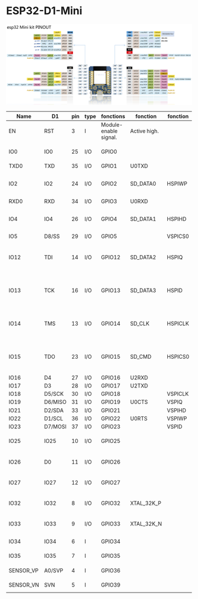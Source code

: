 # ESP32-D1-Mini

![ESP32-DOIT-DEVKIT-V1-36](images/esp32-d1-mini-kit-Pinout.jpg)

Name     |D1     |pin|type|fonctions |fonction|fonction|fonctions
---------|------ |---|----|-------|----------|-------|----------------------------------------------
EN       |RST    | 3 |I   |Module-enable signal.|Active high. | |
IO0      |IO0    |25 |I/O |GPIO0  |          |       |                   ADC2_CH1  TOUCH1  RTC_GPIO11
TXD0     |TXD    |35 |I/O |GPIO1  |U0TXD     |       |                                    
IO2      |IO2    |24 |I/O |GPIO2  |SD_DATA0  |HSPIWP | HS2_DATA0         ADC2_CH2  TOUCH2  RTC_GPIO12
RXD0     |RXD    |34 |I/O |GPIO3  |U0RXD     |       |                                    
IO4      |IO4    |26 |I/O |GPIO4  |SD_DATA1  |HSPIHD | HS2_DATA1         ADC2_CH0  TOUCH0  RTC_GPIO10 
IO5      |D8/SS  |29 |I/O |GPIO5  |          |VSPICS0| HS1_DATA6                          
IO12     |TDI    |14 |I/O |GPIO12 |SD_DATA2  |HSPIQ  | HS2_DATA2   MTDI  ADC2_CH5  TOUCH5  RTC_GPIO15  
IO13     |TCK    |16 |I/O |GPIO13 |SD_DATA3  |HSPID  | HS2_DATA3   MTCK  ADC2_CH4  TOUCH4  RTC_GPIO14  
IO14     |TMS    |13 |I/O |GPIO14 |SD_CLK    |HSPICLK| HS2_CLK     MTMS  ADC2_CH6  TOUCH6  RTC_GPIO16  
IO15     |TDO    |23 |I/O |GPIO15 |SD_CMD    |HSPICS0| HS2_CMD     MTDO  ADC2_CH3  TOUCH3  RTC_GPIO13 
IO16     |D4     |27 |I/O |GPIO16 |U2RXD     |       | HS1_DATA4  
IO17     |D3     |28 |I/O |GPIO17 |U2TXD     |       | HS1_DATA5  
IO18     |D5/SCK |30 |I/O |GPIO18 |          |VSPICLK| HS1_DATA7
IO19     |D6/MISO|31 |I/O |GPIO19 |U0CTS     |VSPIQ  |
IO21     |D2/SDA |33 |I/O |GPIO21 |          |VSPIHD |
IO22     |D1/SCL |36 |I/O |GPIO22 |U0RTS     |VSPIWP |
IO23     |D7/MOSI|37 |I/O |GPIO23 |          |VSPID  | HS1_STROBE
IO25     |IO25   |10 |I/O |GPIO25 |          |       |                   ADC2_CH8  DAC_1   RTC_GPIO6
IO26     |D0     |11 |I/O |GPIO26 |          |       |                   ADC2_CH9  DAC_2   RTC_GPIO7
IO27     |IO27   |12 |I/O |GPIO27 |          |       |                   ADC2_CH7  TOUCH7  RTC_GPIO17
IO32     |IO32   | 8 |I/O |GPIO32 |XTAL_32K_P|       |                   ADC1_CH4  TOUCH9  RTC_GPIO9
IO33     |IO33   | 9 |I/O |GPIO33 |XTAL_32K_N|       |                   ADC1_CH5  TOUCH8  RTC_GPIO8
IO34     |IO34   | 6 |I   |GPIO34 |          |       |                   ADC1_CH6          RTC_GPIO4
IO35     |IO35   | 7 |I   |GPIO35 |          |       |                   ADC1_CH7          RTC_GPIO5
SENSOR_VP|A0/SVP | 4 |I   |GPIO36 |          |       |                   ADC1_CH0          RTC_GPIO0
SENSOR_VN|SVN    | 5 |I   |GPIO39 |          |       |                   ADC1_CH3          RTC_GPIO3
